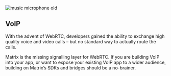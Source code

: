 <div>

![music microphone old](assets/music_microphone_old.svg)

## VoIP

</div>

With the advent of WebRTC, developers gained the ability to exchange high quality
voice and video calls – but no standard way to actually route the calls.

Matrix is the missing signalling layer for WebRTC.
If you are building VoIP into your app, or want to expose your existing VoIP app
to a wider audience, building on Matrix’s SDKs and bridges should be a no-brainer.